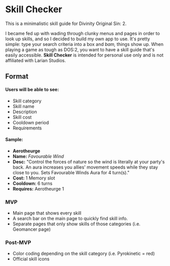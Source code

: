 # Skill Checker
This is a minimalistic skill guide for Divinity Original Sin: 2.

I became fed up with wading through clunky menus and pages in order to look up skills, and so I decided to build my own app to use. It's pretty simple: type your search criteria into a box and *bam,* things show up. When playing a game as tough as DOS:2, you want to have a skill guide that's easily accessible. **Skill Checker** is intended for personal use only and is not affiliated with Larian Studios.

## **Format**

#### Users will be able to see:

- Skill category
- Skill name
- Description
- Skill cost
- Cooldown period
- Requirements

#### Sample:

- **Aerotheurge**
- **Name:** *Favourable Wind*
- **Desc:** "Control the forces of nature so the wind is literally at your party's back. An aura increases you allies' movement speeds while they stay close to you. Sets Favourable Winds Aura for 4 turn(s)."
- **Cost:** 1 Memory slot
- **Cooldown:** 6 turns
- **Requires:** Aerotheurge 1

### **MVP**

- Main page that shows every skill
- A search bar on the main page to quickly find skill info.
- Separate pages that only show skills of those categories (i.e. Geomancer page)

### **Post-MVP**

- Color coding depending on the skill category (i.e. Pyrokinetic = red)
- Official skill icons
